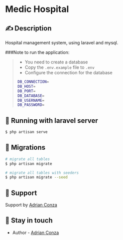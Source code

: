 # Medic Hospital

## ✍️ Description
Hospital management system, using laravel and mysql.

###Note to run the application:
> * You need to create a database
> * Copy the `.env.example` file to `.env`
> * Configure the connection for the database
> ```bash
> DB_CONNECTION=
> DB_HOST=
> DB_PORT=
> DB_DATABASE=
> DB_USERNAME=
> DB_PASSWORD=
> ```

## 🚀 Running with laravel server
```bash
$ php artisan serve
```
 
## 📑 Migrations
```bash
# migrate all tables
$ php artisan migrate

# migrate all tables with seeders
$ php artisan migrate --seed
```

## 🤝 Support
Support by [Adrian Conza](https://gitlab.com/adrianconza)

## 💬 Stay in touch
- Author - [Adrian Conza](http://adrianconza.com/)
